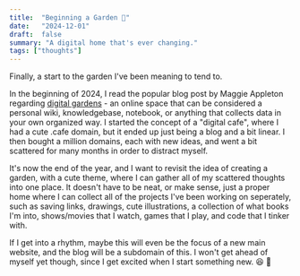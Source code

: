 ```yaml
---
title:  "Beginning a Garden 🌱"
date:   "2024-12-01"
draft:  false
summary: "A digital home that's ever changing."
tags: ["thoughts"]
---
```

Finally, a start to the garden I've been meaning to tend to.

In the beginning of 2024, I read the popular blog post by Maggie Appleton regarding [digital gardens](https://maggieappleton.com/garden-history) - an online space that can be considered a personal wiki, knowledgebase, notebook, or anything that collects data in your own organized way. I started the concept of a "digital cafe", where I had a cute .cafe domain, but it ended up just being a blog and a bit linear. I then bought a million domains, each with new ideas, and went a bit scattered for many months in order to distract myself.

It's now the end of the year, and I want to revisit the idea of creating a garden, with a cute theme, where I can gather all of my scattered thoughts into one place. It doesn't have to be neat, or make sense, just a proper home where I can collect all of the projects I've been working on seperately, such as saving links, drawings, cute illustrations, a collection of what books I'm into, shows/movies that I watch, games that I play, and code that I tinker with.

 If I get into a rhythm, maybe this will even be the focus of a new main website, and the blog will be a subdomain of this. I won't get ahead of myself yet though, since I get excited when I start something new. 😆 🌱